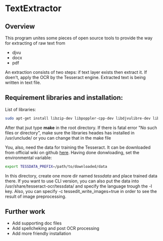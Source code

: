 # TextExtractor

## Overview
This program unites some pieces of open source tools to provide the way for extracting of raw text from
 
* djvu
* docx
* pdf

An extraction consists of two steps: if text layer exists then extract it. If doen't, apply the OCR by the Tesseract engine. Extracted text is being written in text file.

## Requirement libraries and installation:
List of libraries:
```bash
sudo apt-get install libzip-dev libpoppler-cpp-dev libdjvulibre-dev libtesseract-dev libleptonica-dev libtiff-dev
```
After that jsut type **make** in the root directory. If there is fatal error "No such files or directory", make sure the libraries heades has installed in /usr/unclude/ or you can change that in the make file

You, also, need the data for training the Tesseract. It can be downloaded from official wiki on github [here](https://github.com/tesseract-ocr/tesseract/wiki/Data-Files). Having done donwloading, set the environmental variable:
```bash
export TESSDATA_PREFIX=/path/to/downloaded/data
```
In this directory, create one more dir named *tessdata* and place trained data there. If you want to use CLI version, you can also put the data into /usr/share/tesseract-ocr/tessdata/ and specify the language trough the -l key. Also, you can specify -c tessedit_write_images=true in order to see the result of image preprocessing.

## Further work
* Add supporting doc files
* Add spellcheking and post OCR processing
* Add more friendly installation
